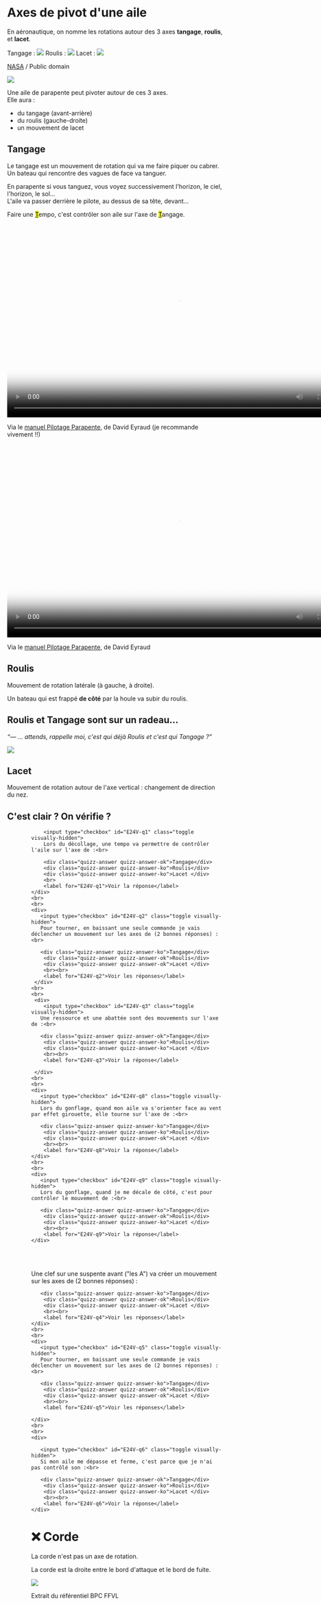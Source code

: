 <!--
E24V
Une aile peut pivoter autour des axes de :
lacet, tangage, roulis 
X corde
-->


# Axes de pivot d'une aile

En aéronautique, on nomme les rotations autour des 3 axes **tangage**, **roulis**, et **lacet**.

Tangage : ![](pitch.gif) Roulis : ![](roll.gif) Lacet : ![](yaw.gif)  

<figcaption>
	<a href="https://commons.wikimedia.org/wiki/File:Aileron_yaw.gif" title="via Wikimedia Commons">NASA</a> / Public domain
</figcaption>



![](pitch-roll-yaw.jpeg)

Une aile de parapente peut pivoter autour de ces 3 axes.  
Elle aura :

- du tangage (avant-arrière)
- du roulis (gauche-droite)
- un mouvement de lacet





## Tangage

Le tangage est un mouvement de rotation qui va me faire piquer ou cabrer.  
Un bateau qui rencontre des vagues de face va tanguer.

En parapente si vous tanguez, vous voyez successivement l'horizon, le ciel, l'horizon, le sol…  
L'aile va passer derrière le pilote, au dessus de sa tête, devant…


Faire une <u><mark>T</mark></u>empo, c'est contrôler son aile sur l'axe de <u><mark>T</mark></u>angage.




<video controls width="960" height="540" poster="https://www.pilotage-parapente.com/wp-content/uploads/2016/01/ROULIS-sommaire_thumb1382.jpg" src="https://www.pilotage-parapente.com/wp-content/uploads/2016/01/ROULIS-sommaire.mp4?_=1" style="width: 801.891px; height: 451.064px;"><source type="video/mp4" src="https://www.pilotage-parapente.com/wp-content/uploads/2016/01/ROULIS-sommaire.mp4?_=1"></video>
<figcaption>Via le <a href="https://www.pilotage-parapente.com/manuel-de-pilotage/sommaire/le-pilotage-pendulaire/pendulaire-roulis/">manuel Pilotage Parapente</a>, de David Eyraud (je recommande vivement !!)</figcaption>



<video controls width="960" height="540" poster="https://www.pilotage-parapente.com/wp-content/uploads/2016/01/TANGAGE-sommaire-v2_thumb9.jpg" src="https://www.pilotage-parapente.com/wp-content/uploads/2016/01/TANGAGE-sommaire-v2.mp4?_=1" style="width: 801.891px; height: 451.064px;"><source type="video/mp4" src="https://www.pilotage-parapente.com/wp-content/uploads/2016/01/TANGAGE-sommaire-v2.mp4?_=1"></video>
<figcaption>Via le <a href="https://www.pilotage-parapente.com/manuel-de-pilotage/sommaire/le-pilotage-pendulaire/pendulaire-tangage/">manuel Pilotage Parapente</a>, de David Eyraud</figcaption>

## Roulis

Mouvement de rotation latérale (à gauche, à droite).

Un bateau qui est frappé **de côté** par la houle va subir du roulis.


## Roulis et Tangage sont sur un radeau…

_“— … attends, rappelle moi, c'est qui déjà Roulis et c'est qui Tangage ?”_

![](pitch-or-roll.jpeg) 

## Lacet

Mouvement de rotation autour de l'axe vertical : changement de direction du nez.

## C'est clair ? On vérifie ?

<style>
.quizz-answer::before {
    content: '[ ? ] ';
    font-size: 20px;
}

.toggle:checked ~ .quizz-answer-ok::before {
    content: "✅ ";
}
.toggle:checked ~ .quizz-answer-ok {
    font-weight: bold;
    color: green;
}

.toggle:checked ~ .quizz-answer-ko::before {
    content: "❌ ";
}
.toggle:checked ~ .quizz-answer-ko {
    text-decoration: line-through;
    color: red;
}

label {
    background: #BBB;

    padding: 0.5rem 1rem;
    border-radius: 0.3rem;
    border-color: black;
    border-width: 1px;
    margin-left: 3em;
}

.visually-hidden {
    position: absolute;
    left: -100vw;
    
    /* Note, you may want to position the checkbox over top the label and set the opacity to zero instead. It can be better for accessibilty on some touch devices for discoverability. */
}
</style>

<div style="margin-left: 4em;">
	 <div>
	
	    <input type="checkbox" id="E24V-q1" class="toggle visually-hidden">
	    Lors du décollage, une tempo va permettre de contrôler l'aile sur l'axe de :<br>
	    
	    <div class="quizz-answer quizz-answer-ok">Tangage</div>
	    <div class="quizz-answer quizz-answer-ko">Roulis</div>
	    <div class="quizz-answer quizz-answer-ko">Lacet </div>
	    <br>
	    <label for="E24V-q1">Voir la réponse</label>
	</div>
	<br>
	<br>
	<div>
	   <input type="checkbox" id="E24V-q2" class="toggle visually-hidden">
	   Pour tourner, en baissant une seule commande je vais déclencher un mouvement sur les axes de (2 bonnes réponses) :<br>
	   
	   <div class="quizz-answer quizz-answer-ko">Tangage</div>
		<div class="quizz-answer quizz-answer-ok">Roulis</div>
		<div class="quizz-answer quizz-answer-ok">Lacet </div>
	    <br><br>
	    <label for="E24V-q2">Voir les réponses</label>
	 </div>
	<br>
	<br>
	 <div>
	    <input type="checkbox" id="E24V-q3" class="toggle visually-hidden">
	   Une ressource et une abattée sont des mouvements sur l'axe de :<br>
	   
	   <div class="quizz-answer quizz-answer-ok">Tangage</div>
		<div class="quizz-answer quizz-answer-ko">Roulis</div>
		<div class="quizz-answer quizz-answer-ko">Lacet </div>
	    <br><br>
	    <label for="E24V-q3">Voir la réponse</label>
	    
	 </div>
	<br>
	<br>
	<div>
	   <input type="checkbox" id="E24V-q8" class="toggle visually-hidden">
	   Lors du gonflage, quand mon aile va s'orienter face au vent par effet girouette, elle tourne sur l'axe de :<br>
	   
	   <div class="quizz-answer quizz-answer-ko">Tangage</div>
		<div class="quizz-answer quizz-answer-ko">Roulis</div>
		<div class="quizz-answer quizz-answer-ok">Lacet </div>
	    <br><br>
	    <label for="E24V-q8">Voir la réponse</label>
	</div>
	<br>
	<br>
	<div>
	   <input type="checkbox" id="E24V-q9" class="toggle visually-hidden">
	   Lors du gonflage, quand je me décale de côté, c'est pour contrôler le mouvement de :<br>
	   
	   <div class="quizz-answer quizz-answer-ko">Tangage</div>
		<div class="quizz-answer quizz-answer-ok">Roulis</div>
		<div class="quizz-answer quizz-answer-ko">Lacet </div>
	    <br><br>
	    <label for="E24V-q9">Voir la réponse</label>
	</div>
<br><br>
	<div>
	   <input type="checkbox" id="E24V-q4" class="toggle visually-hidden">
	   Une clef sur une suspente avant ("les A") va créer un mouvement sur les axes de (2 bonnes réponses) :<br>
	   
	   <div class="quizz-answer quizz-answer-ko">Tangage</div>
		<div class="quizz-answer quizz-answer-ok">Roulis</div>
		<div class="quizz-answer quizz-answer-ok">Lacet </div>
	    <br><br>
	    <label for="E24V-q4">Voir les réponses</label>
	</div>
	<br>
	<br>
	<div>
	   <input type="checkbox" id="E24V-q5" class="toggle visually-hidden">
	   Pour tourner, en baissant une seule commande je vais déclencher un mouvement sur les axes de (2 bonnes réponses) :<br>
	   
	   <div class="quizz-answer quizz-answer-ko">Tangage</div>
		<div class="quizz-answer quizz-answer-ok">Roulis</div>
		<div class="quizz-answer quizz-answer-ok">Lacet </div>
	    <br><br>
	    <label for="E24V-q5">Voir les réponses</label>
	
	</div>
	<br>
	<br>
	<div>
	
	   <input type="checkbox" id="E24V-q6" class="toggle visually-hidden">
	   Si mon aile me dépasse et ferme, c'est parce que je n'ai pas contrôlé son :<br>
	   
	   <div class="quizz-answer quizz-answer-ok">Tangage</div>
		<div class="quizz-answer quizz-answer-ko">Roulis</div>
		<div class="quizz-answer quizz-answer-ko">Lacet </div>
	    <br><br>
	    <label for="E24V-q6">Voir la réponse</label>
	</div>
</div>

# ❌ Corde

La corde n'est pas un axe de rotation.  

La corde est la droite entre le bord d'attaque et le bord de fuite.

![](corde.jpg)
<figcaption>Extrait du référentiel BPC FFVL</figcaption>